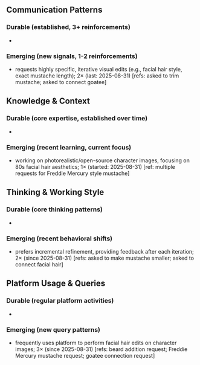 ## Communication Patterns
### Durable (established, 3+ reinforcements)
- 

### Emerging (new signals, 1-2 reinforcements)
- requests highly specific, iterative visual edits (e.g., facial hair style, exact mustache length); 2× (last: 2025-08-31) [refs: asked to trim mustache; asked to connect goatee]

## Knowledge & Context
### Durable (core expertise, established over time)
- 

### Emerging (recent learning, current focus)
- working on photorealistic/open-source character images, focusing on 80s facial hair aesthetics; 1× (started: 2025-08-31) [ref: multiple requests for Freddie Mercury style mustache]

## Thinking & Working Style
### Durable (core thinking patterns)
- 

### Emerging (recent behavioral shifts)
- prefers incremental refinement, providing feedback after each iteration; 2× (since 2025-08-31) [refs: asked to make mustache smaller; asked to connect facial hair]

## Platform Usage & Queries
### Durable (regular platform activities)
- 

### Emerging (new query patterns)
- frequently uses platform to perform facial hair edits on character images; 3× (since 2025-08-31) [refs: beard addition request; Freddie Mercury mustache request; goatee connection request]